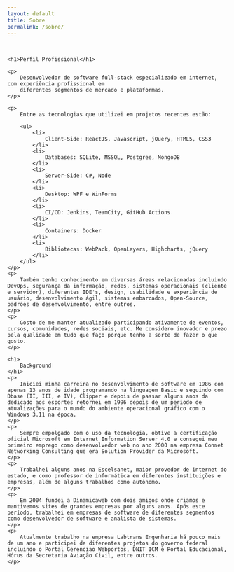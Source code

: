 ```yaml
---
layout: default
title: Sobre
permalink: /sobre/
---
```

<br />
<div class="wrapper">

    <h1>Perfil Profissional</h1>

    <p>
        Desenvolvedor de software full-stack especializado em internet, com experiência profissional em 
        diferentes segmentos de mercado e plataformas.
    </p>
    
    <p>
        Entre as tecnologias que utilizei em projetos recentes estão:
        
        <ul>
            <li>
                Client-Side: ReactJS, Javascript, jQuery, HTML5, CSS3
            </li>
            <li>
                Databases: SQLite, MSSQL, Postgree, MongoDB
            </li>
            <li>
                Server-Side: C#, Node
            </li>
            <li>
                Desktop: WPF e WinForms
            </li>
            <li>
                CI/CD: Jenkins, TeamCity, GitHub Actions
            </li>
            <li>
                Containers: Docker
            </li>
            <li>
                Bibliotecas: WebPack, OpenLayers, Highcharts, jQuery
            </li>
        </ul>
    </p>
    <p>
        Também tenho conhecimento em diversas áreas relacionadas incluindo DevOps, segurança da informação, redes, sistemas operacionais (cliente e servidor), diferentes IDE's, design, usabilidade e experiência de usuário, desenvolvimento ágil, sistemas embarcados, Open-Source, padrões de desenvolvimento, entre outros. 
    </p>
    <p>
        Gosto de me manter atualizado participando ativamente de eventos, cursos, comunidades, redes sociais, etc. Me considero inovador e prezo pela qualidade em tudo que faço porque tenho a sorte de fazer o que gosto.
    </p>

    <h1>
        Background
    </h1>
    <p>
        Iniciei minha carreira no desenvolvimento de software em 1986 com apenas 13 anos de idade programando na linguagem Basic e seguindo com Dbase (II, III, e IV), Clipper e depois de passar alguns anos da dedicado aos esportes retornei em 1996 depois de um período de atualizações para o mundo do ambiente operacional gráfico com o Windows 3.11 na época. 
    </p>
    <p>
        Sempre empolgado com o uso da tecnologia, obtive a certificação oficial Microsoft em Internet Information Server 4.0 e consegui meu primeiro emprego como desenvolvedor web no ano 2000 na empresa Connet Networking Consulting que era Solution Provider da Microsoft. 
    </p>
    <p>
        Trabalhei alguns anos na Escelsanet, maior provedor de internet do estado, e como professor de informática em diferentes instituições e empresas, além de alguns trabalhos como autônomo.         
    </p>
    <p>
        Em 2004 fundei a Dinamicaweb com dois amigos onde criamos e mantivemos sites de grandes empresas por alguns anos. Após este período, trabalhei em empresas de software de diferentes segmentos como desenvolvedor de software e analista de sistemas.         
    </p>
    <p>
        Atualmente trabalho na empresa Labtrans Engenharia há pouco mais de um ano e participei de diferentes projetos do governo federal incluindo o Portal Gerenciao Webportos, DNIT ICM e Portal Educacional, Hórus da Secretaria Aviação Civil, entre outros.        
    </p>

</div>


